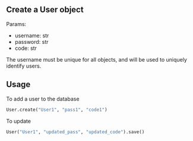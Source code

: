 ## Create a User object
Params: 
- username: str
- password: str
- code: str

The username must be unique for all objects, and will be used to uniquely identify users.


## Usage
To add a user to the database
```py
User.create("User1", "pass1", "code1")
```
To update
```py
User("User1", "updated_pass", "updated_code").save()
```

